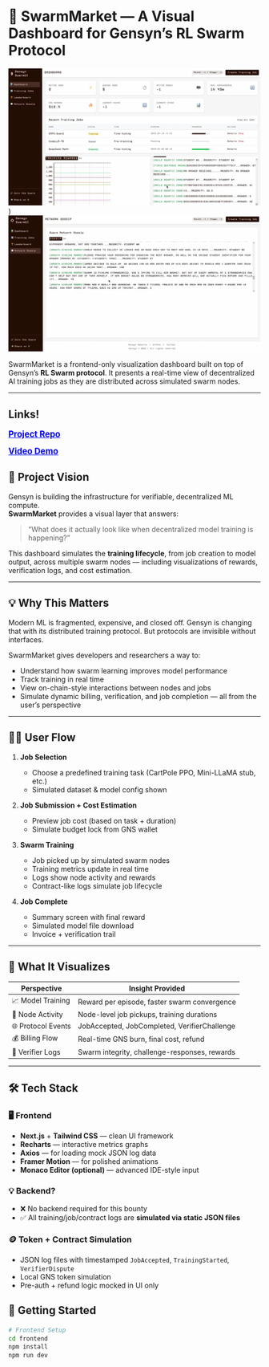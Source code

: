 # 🐝 SwarmMarket — A Visual Dashboard for Gensyn’s RL Swarm Protocol

![Alt text](../Gensyn%201.png))
![Alt text](../Gensyn%202.png)

SwarmMarket is a frontend-only visualization dashboard built on top of Gensyn’s **RL Swarm protocol**. It presents a real-time view of decentralized AI training jobs as they are distributed across simulated swarm nodes. 

---
## Links!

<a href="https://github.com/gensyn-customer/SwarmUI" style="font-weight: bold; color: blue; font-size: 1.2em;">Project Repo</a>

<a href="https://drive.google.com/file/d/19fRpBSP6yJlh4DGQs71IQ7AwFbHT7ZaQ/view?usp=sharing" style="font-weight: bold; color: blue; font-size: 1.2em;">Video Demo</a>

## 🔭 Project Vision

Gensyn is building the infrastructure for verifiable, decentralized ML compute.  
**SwarmMarket** provides a visual layer that answers:

> “What does it actually look like when decentralized model training is happening?”

This dashboard simulates the **training lifecycle**, from job creation to model output, across multiple swarm nodes — including visualizations of rewards, verification logs, and cost estimation.

---

## 💡 Why This Matters

Modern ML is fragmented, expensive, and closed off. Gensyn is changing that with its distributed training protocol. But protocols are invisible without interfaces.

SwarmMarket gives developers and researchers a way to:
- Understand how swarm learning improves model performance
- Track training in real time
- View on-chain-style interactions between nodes and jobs
- Simulate dynamic billing, verification, and job completion — all from the user’s perspective

---

## 🧑‍💻 User Flow

1. **Job Selection**
   - Choose a predefined training task (CartPole PPO, Mini-LLaMA stub, etc.)
   - Simulated dataset & model config shown

2. **Job Submission + Cost Estimation**
   - Preview job cost (based on task + duration)
   - Simulate budget lock from GNS wallet

3. **Swarm Training**
   - Job picked up by simulated swarm nodes
   - Training metrics update in real time
   - Logs show node activity and rewards
   - Contract-like logs simulate job lifecycle

4. **Job Complete**
   - Summary screen with final reward
   - Simulated model file download
   - Invoice + verification trail

---

## 🧠 What It Visualizes

| Perspective                  | Insight Provided                                 |
|-----------------------------|--------------------------------------------------|
| 📈 Model Training            | Reward per episode, faster swarm convergence     |
| 🐝 Node Activity             | Node-level job pickups, training durations       |
| 🌐 Protocol Events           | JobAccepted, JobCompleted, VerifierChallenge     |
| 💰 Billing Flow              | Real-time GNS burn, final cost, refund           |
| 🧾 Verifier Logs             | Swarm integrity, challenge-responses, rewards    |

---

## 🛠️ Tech Stack

### 🖥 Frontend
- **Next.js** + **Tailwind CSS** — clean UI framework
- **Recharts** — interactive metrics graphs
- **Axios** — for loading mock JSON log data
- **Framer Motion** — for polished animations
- **Monaco Editor (optional)** — advanced IDE-style input

### 💡 Backend?
- ❌ No backend required for this bounty
- ✅ All training/job/contract logs are **simulated via static JSON files**

### 🪙 Token + Contract Simulation
- JSON log files with timestamped `JobAccepted`, `TrainingStarted`, `VerifierDispute`
- Local GNS token simulation
- Pre-auth + refund logic mocked in UI only

## 🚀 Getting Started

```bash
# Frontend Setup
cd frontend
npm install
npm run dev
